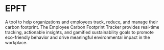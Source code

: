 # EPFT
A tool to help organizations and employees track, reduce, and manage their carbon footprint. The Employee Carbon Footprint Tracker provides real-time tracking, actionable insights, and gamified sustainability goals to promote eco-friendly behavior and drive meaningful environmental impact in the workplace.
